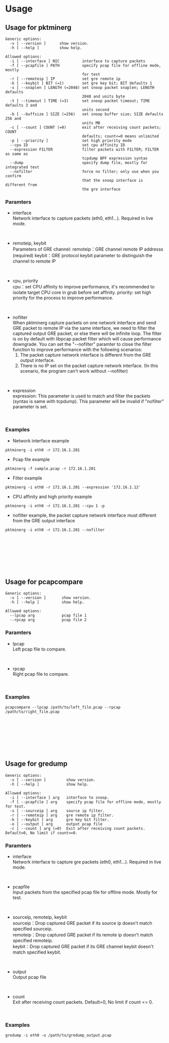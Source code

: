 # Usage

## Usage for pktminerg
```
Generic options:
  -v [ --version ]      show version.
  -h [ --help ]         show help.

Allowed options:
  -i [ --interface ] NIC          interface to capture packets
  -f [ --pcapfile ] PATH          specify pcap file for offline mode, mostly 
                                  for test
  -r [ --remoteip ] IP            set gre remote ip
  -k [ --keybit ] BIT (=1)        set gre key bit; BIT defaults 1
  -s [ --snaplen ] LENGTH (=2048) set snoop packet snaplen; LENGTH defaults 
                                  2048 and units byte
  -t [ --timeout ] TIME (=3)      set snoop packet timeout; TIME defaults 3 and
                                  units second
  -b [ --buffsize ] SIZE (=256)   set snoop buffer size; SIZE defaults 256 and 
                                  units MB
  -c [ --count ] COUNT (=0)       exit after receiving count packets; COUNT 
                                  defaults; count<=0 means unlimited
  -p [ --priority ]               set high priority mode
  --cpu ID                        set cpu affinity ID
  --expression FILTER             filter packets with FILTER; FILTER as same as
                                  tcpdump BPF expression syntax
  --dump                          specify dump file, mostly for integrated test
  --nofilter                      force no filter; only use when you confirm 
                                  that the snoop interface is different from 
                                  the gre interface

```

### Paramters

* interface<br>
Network interface to capture packets (eth0, eth1...). Required in live mode.
<br>

* remoteip, keybit<br>
Parameters of GRE channel:
remoteip：GRE channel remote IP addresss (required)
keybit：GRE protocol keybit parameter to distinguish the channel to remote IP
<br>

* cpu, priority<br>
cpu：set CPU affinity to improve performance, it's recommended to isolate target CPU core in grub before set affinity.
priority: set high priority for the process to improve performance.
<br>

* nofilter<br>
When pktminerg capture packets on one network interface and send GRE packet to remote IP via the same interface,
we need to filter the captured output GRE packet, or else there will be infinite loop.
The filter is on by default with libpcap packet filter which will cause performance downgrade.
You can set the "--nofilter" paramter to close the filter function to improve performance with the following scenarios:
  1. The packet capture network interface is different from the GRE output interface.
  2. There is no IP set on the packet capture network interface. (In this scenario, the program can't work without --nofilter)
<br>

* expression<br>
expression: This parameter is used to match and filter the packets (syntax is same with tcpdump).
This parameter will be invalid if "nofilter" parameter is set.
<br>

### Examples
* Network interface example
```
pktminerg -i eth0 -r 172.16.1.201
```
* Pcap file example
```
pktminerg -f sample.pcap -r 172.16.1.201
```
* Filter example
```
pktminerg -i eth0 -r 172.16.1.201 --expression '172.16.1.12'
```
* CPU affinity and high priority example
```
pktminerg -i eth0 -r 172.16.1.201 --cpu 1 -p
```
* nofilter example, the packet capture network interface must different from the GRE output interface
```
pktminerg -i eth0 -r 172.16.1.201 --nofilter
```

<br>
<br>
<br>
<br>
<br>
<br>

## Usage for pcapcompare
```
Generic options:
  -v [ --version ]       show version.
  -h [ --help ]          show help.

Allowed options:
  --lpcap arg            pcap file 1
  --rpcap arg            pcap file 2
```

### Paramters
* lpcap<br>
Left pcap file to compare.
<br>

* rpcap<br>
Right pcap file to compare.
<br>

### Examples
```
pcapcompare --lpcap /path/to/left_file.pcap --rpcap /path/to/right_file.pcap
```

<br>
<br>
<br>
<br>
<br>
<br>

## Usage for gredump
```
Generic options:
  -v [ --version ]         show version.
  -h [ --help ]            show help.

Allowed options:
  -i [ --interface ] arg   interface to snoop.
  -f [ --pcapfile ] arg    specify pcap file for offline mode, mostly for test.
  -s [ --sourceip ] arg    source ip filter.
  -r [ --remoteip ] arg    gre remote ip filter.
  -k [ --keybit ] arg      gre key bit filter.
  -o [ --output ] arg      output pcap file
  -c [ --count ] arg (=0)  Exit after receiving count packets. Default=0, No limit if count<=0.
```

### Paramters
* interface<br>
Network interface to capture gre packets (eth0, eth1...). Required in live mode.
<br>

* pcapfile<br>
Input packets from the specified pcap file for offline mode. Mostly for test.
<br>

* sourceip, remoteip, keybit<br>
sourceip：Drop captured GRE packet if its source ip doesn't match specified sourceip.<br>
remoteip：Drop captured GRE packet if its remote ip doesn't match specified remoteip.<br>
keybit：Drop captured GRE packet if its GRE channel keybit doesn't match specified keybit.
<br>

* output<br>
Output pcap file
<br>

* count<br>
Exit after receiving count packets. Default=0, No limit if count <= 0.
<br>

### Examples
```
gredump -i eth0 -o /path/to/gredump_output.pcap
```

